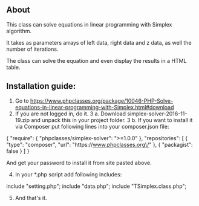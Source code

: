 ## About
This class can solve equations in linear programming with Simplex algorithm.

It takes as parameters arrays of left data, right data and z data, as well the number of iterations.

The class can solve the equation and even display the results in a HTML table.

## Installation guide:

1. Go to https://www.phpclasses.org/package/10046-PHP-Solve-equations-in-linear-programming-with-Simplex.html#download
2. If you are not logged in, do it.
3 a. Download simplex-solver-2016-11-19.zip and unpack this in your project folder.
3 b. If you want to install it via Composer put following lines into your composer.json file:

{
  "require":
  {
    "phpclasses/simplex-solver": ">=1.0.0"
  },
  "repositories":
  [
    {
      "type": "composer",
      "url": "https:\/\/www.phpclasses.org\/"
    },
    {
      "packagist": false
    }
  ]
}

And get your password to install it from site pasted above.

4. In your *.php script add following includes:

include "setting.php";
include "data.php";
include "TSimplex.class.php";

5. And that's it.